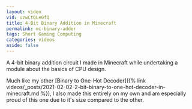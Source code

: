 ```yaml
---
layout: video
vid: uzwCtQLe0fQ
title: 4-Bit Binary Addition in Minecraft
permalink: mc-binary-adder
tags: Short Gaming Computing
categories: videos
aside: false
---
```


A 4-bit binary addition circuit I made in Minecraft while undertaking a module about the basics of CPU design.

<!--more-->

Much like my other [Binary to One-Hot Decoder]({% link videos/_posts/2021-02-02-2-bit-binary-to-one-hot-decoder-in-minecraft.md %}), I also made this entirely on my own and am especially proud of this one due to it's size compared to the other.

